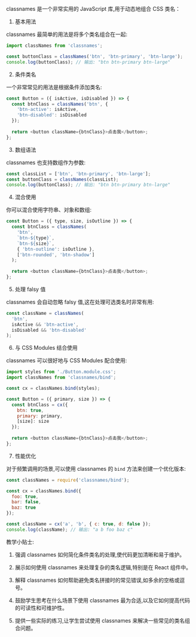 classnames 是一个非常实用的 JavaScript 库,用于动态地组合 CSS 类名：

1. 基本用法

classnames 最简单的用法是将多个类名组合在一起:

```javascript
import classNames from 'classnames';

const buttonClass = classNames('btn', 'btn-primary', 'btn-large');
console.log(buttonClass); // 输出: "btn btn-primary btn-large"
```

2. 条件类名

一个非常常见的用法是根据条件添加类名:

```javascript
const Button = ({ isActive, isDisabled }) => {
  const btnClass = classNames('btn', {
    'btn-active': isActive,
    'btn-disabled': isDisabled
  });
  
  return <button className={btnClass}>点击我</button>;
};
```

3. 数组语法

classnames 也支持数组作为参数:

```javascript
const classList = ['btn', 'btn-primary', 'btn-large'];
const buttonClass = classNames(classList);
console.log(buttonClass); // 输出: "btn btn-primary btn-large"
```

4. 混合使用

你可以混合使用字符串、对象和数组:

```javascript
const Button = ({ type, size, isOutline }) => {
  const btnClass = classNames(
    'btn',
    `btn-${type}`,
    `btn-${size}`,
    { 'btn-outline': isOutline },
    ['btn-rounded', 'btn-shadow']
  );
  
  return <button className={btnClass}>点击我</button>;
};
```

5. 处理 falsy 值

classnames 会自动忽略 falsy 值,这在处理可选类名时非常有用:

```javascript
const className = classNames(
  'btn',
  isActive && 'btn-active',
  isDisabled && 'btn-disabled'
);
```

6. 与 CSS Modules 结合使用

classnames 可以很好地与 CSS Modules 配合使用:

```javascript
import styles from './Button.module.css';
import classNames from 'classnames/bind';

const cx = classNames.bind(styles);

const Button = ({ primary, size }) => {
  const btnClass = cx({
    btn: true,
    primary: primary,
    [size]: size
  });
  
  return <button className={btnClass}>点击我</button>;
};
```

7. 性能优化

对于频繁调用的场景,可以使用 classnames 的 `bind` 方法来创建一个优化版本:

```javascript
const classNames = require('classnames/bind');

const cx = classNames.bind({
  foo: true,
  bar: false,
  baz: true
});

const className = cx('a', 'b', { c: true, d: false });
console.log(className); // 输出: "a b foo baz c"
```

教学小贴士:

1. 强调 classnames 如何简化条件类名的处理,使代码更加清晰和易于维护。

2. 展示如何使用 classnames 来处理复杂的类名逻辑,特别是在 React 组件中。

3. 解释 classnames 如何帮助避免类名拼接时的常见错误,如多余的空格或逗号。

4. 鼓励学生思考在什么场景下使用 classnames 最为合适,以及它如何提高代码的可读性和可维护性。

5. 提供一些实际的练习,让学生尝试使用 classnames 来解决一些常见的类名组合问题。